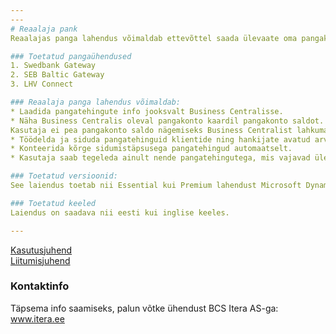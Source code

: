 ```yaml
---
---
# Reaalaja pank
Reaalajas panga lahendus võimaldab ettevõttel saada ülevaate oma pangakonto liikumistest vastavalt soovitud sagedusele ja töödelda reaalajas pangakirjeid  Microsoft Dynamics 365 Business Centralis.

### Toetatud pangaühendused
1. Swedbank Gateway
2. SEB Baltic Gateway
3. LHV Connect

### Reaalaja panga lahendus võimaldab:
* Laadida pangatehingute info jooksvalt Business Centralisse.
* Näha Business Centralis oleval pangakonto kaardil pangakonto saldot. 
Kasutaja ei pea pangakonto saldo nägemiseks Business Centralist lahkuma.
* Töödelda ja siduda pangatehinguid klientide ning hankijate avatud arvetega ning eeldefineeritud kulukontodega.
* Konteerida kõrge sidumistäpsusega pangatehingud automaatselt.
* Kasutaja saab tegeleda ainult nende pangatehingutega, mis vajavad üle vaatamist ning käsitsi sekkumist.

### Toetatud versioonid:
See laiendus toetab nii Essential kui Premium lahendust Microsoft Dynamics 365 Business Centralile.

### Toetatud keeled
Laiendus on saadava nii eesti kui inglise keeles.

---
```

[Kasutusjuhend](help.md)  
[Liitumisjuhend](join.md)

### Kontaktinfo
Täpsema info saamiseks, palun võtke ühendust BCS Itera AS-ga:
<a href="https://www.itera.ee/" target="_blank">www.itera.ee</a>

